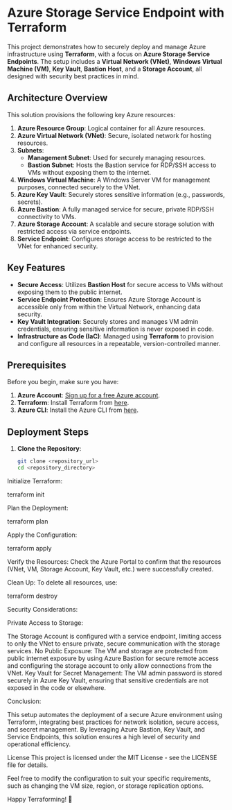 # Azure Storage Service Endpoint with Terraform

This project demonstrates how to securely deploy and manage Azure infrastructure using **Terraform**, with a focus on **Azure Storage Service Endpoints**. The setup includes a **Virtual Network (VNet)**, **Windows Virtual Machine (VM)**, **Key Vault**, **Bastion Host**, and a **Storage Account**, all designed with security best practices in mind.

## Architecture Overview

This solution provisions the following key Azure resources:

1. **Azure Resource Group**: Logical container for all Azure resources.
2. **Azure Virtual Network (VNet)**: Secure, isolated network for hosting resources.
3. **Subnets**: 
   - **Management Subnet**: Used for securely managing resources.
   - **Bastion Subnet**: Hosts the Bastion service for RDP/SSH access to VMs without exposing them to the internet.
4. **Windows Virtual Machine**: A Windows Server VM for management purposes, connected securely to the VNet.
5. **Azure Key Vault**: Securely stores sensitive information (e.g., passwords, secrets).
6. **Azure Bastion**: A fully managed service for secure, private RDP/SSH connectivity to VMs.
7. **Azure Storage Account**: A scalable and secure storage solution with restricted access via service endpoints.
8. **Service Endpoint**: Configures storage access to be restricted to the VNet for enhanced security.

## Key Features

- **Secure Access**: Utilizes **Bastion Host** for secure access to VMs without exposing them to the public internet.
- **Service Endpoint Protection**: Ensures Azure Storage Account is accessible only from within the Virtual Network, enhancing data security.
- **Key Vault Integration**: Securely stores and manages VM admin credentials, ensuring sensitive information is never exposed in code.
- **Infrastructure as Code (IaC)**: Managed using **Terraform** to provision and configure all resources in a repeatable, version-controlled manner.

## Prerequisites

Before you begin, make sure you have:

1. **Azure Account**: [Sign up for a free Azure account](https://azure.microsoft.com/en-us/free/).
2. **Terraform**: Install Terraform from [here](https://www.terraform.io/downloads.html).
3. **Azure CLI**: Install the Azure CLI from [here](https://docs.microsoft.com/en-us/cli/azure/install-azure-cli).

## Deployment Steps

1. **Clone the Repository**:
   ```bash
   git clone <repository_url>
   cd <repository_directory>
Initialize Terraform:

terraform init

Plan the Deployment:

terraform plan

Apply the Configuration:

terraform apply

Verify the Resources: Check the Azure Portal to confirm that the resources (VNet, VM, Storage Account, Key Vault, etc.) were successfully created.

Clean Up: To delete all resources, use:

terraform destroy

Security Considerations:

Private Access to Storage: 

The Storage Account is configured with a service endpoint, limiting access to only the VNet to ensure private, secure communication with the storage services.
No Public Exposure: The VM and storage are protected from public internet exposure by using Azure Bastion for secure remote access and configuring the storage account to only allow connections from the VNet.
Key Vault for Secret Management: The VM admin password is stored securely in Azure Key Vault, ensuring that sensitive credentials are not exposed in the code or elsewhere.

Conclusion:

This setup automates the deployment of a secure Azure environment using Terraform, integrating best practices for network isolation, secure access, and secret management. By leveraging Azure Bastion, Key Vault, and Service Endpoints, this solution ensures a high level of security and operational efficiency.

License
This project is licensed under the MIT License - see the LICENSE file for details.

Feel free to modify the configuration to suit your specific requirements, such as changing the VM size, region, or storage replication options.

Happy Terraforming! 🚀
